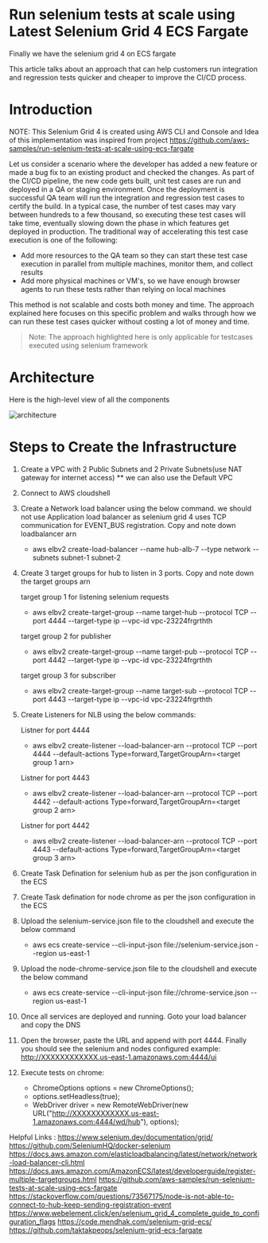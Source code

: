 # Run selenium tests at scale using Latest Selenium Grid 4 ECS Fargate
Finally we have the selenium grid 4 on ECS fargate 

This article talks about an approach that can help customers run integration and regression tests quicker and cheaper to improve the CI/CD process.

# Introduction
NOTE: This Selenium Grid 4 is created using AWS CLI and Console and Idea of this implementation was inspired from project
https://github.com/aws-samples/run-selenium-tests-at-scale-using-ecs-fargate

Let us consider a scenario where the developer has added a new feature or made a bug fix to an existing product and checked the changes. As part of the CI/CD pipeline, the new code gets built, unit test cases are run and deployed in a QA or staging environment. Once the deployment is successful QA team will run the integration and regression test cases to certify the build. In a typical case, the number of test cases may vary between hundreds to a few thousand, so executing these test cases will take time, eventually slowing down the phase in which features get deployed in production. The traditional way of accelerating this test case execution is one of the following:

- Add more resources to the QA team so they can start these test case execution in parallel from multiple machines, monitor them, and collect results
- Add more physical machines or VM's, so we have enough browser agents to run these tests rather than relying on local machines

This method is not scalable and costs both money and time. The approach explained here focuses on this specific problem and walks through how we can run these test cases quicker without costing a lot of money and time.

> Note: The approach highlighted here is only applicable for testcases executed using selenium framework


# Architecture

Here is the high-level view of all the components

![architecture](images/arch.svg)

# Steps to Create the Infrastructure

1) Create a VPC with 2 Public Subnets and 2 Private Subnets(use NAT gateway for internet access) ** we can also use the Default VPC

2) Connect to AWS cloudshell

3) Create a Network load balancer using the below command. we should not use Application load balancer as selenium grid 4 uses TCP communication for EVENT_BUS registration. Copy and note down loadbalancer arn

   - aws elbv2 create-load-balancer --name hub-alb-7 --type network --subnets subnet-1 subnet-2

4) Create 3 target groups for hub to listen in 3 ports. Copy and note down the target groups arn

    target group 1 for listening selenium requests

    - aws elbv2 create-target-group --name target-hub --protocol TCP --port 4444 --target-type ip --vpc-id vpc-23224frgrthth

    target group 2 for publisher

    - aws elbv2 create-target-group --name target-pub --protocol TCP --port 4442 --target-type ip --vpc-id vpc-23224frgrthth

    target group 3 for subscriber

    - aws elbv2 create-target-group --name target-sub --protocol TCP --port 4443 --target-type ip --vpc-id vpc-23224frgrthth

5) Create Listeners for NLB using the below commands:

    Listner for port 4444

    - aws elbv2 create-listener --load-balancer-arn <load balancer arn> --protocol TCP --port 4444 --default-actions Type=forward,TargetGroupArn=<target group 1 arn>

    Listner for port 4443

    - aws elbv2 create-listener --load-balancer-arn <load balancer arn> --protocol TCP --port 4442 --default-actions Type=forward,TargetGroupArn=<target group 2 arn>

    Listner for port 4442

    - aws elbv2 create-listener --load-balancer-arn <load balancer arn> --protocol TCP --port 4443 --default-actions Type=forward,TargetGroupArn=<target group 3 arn>

5) Create Task Defination for selenium hub as per the json configuration in the ECS

6) Create Task defination for node chrome as per the json configuration in the ECS

7) Upload the selenium-service.json file to the cloudshell and execute the below command 
    - aws ecs create-service --cli-input-json file://selenium-service.json --region us-east-1

8) Upload the node-chrome-service.json file to the cloudshell and execute the below command 
    - aws ecs create-service --cli-input-json file://chrome-service.json --region us-east-1

9) Once all services are deployed and running. Goto your load balancer and copy the DNS 

10) Open the browser, paste the URL and append with port 4444. Finally you should see the selenium and nodes configured
    example: http://XXXXXXXXXXXX.us-east-1.amazonaws.com:4444/ui

11) Execute tests on chrome:
    - ChromeOptions options = new ChromeOptions();
    - options.setHeadless(true);
    - WebDriver driver = new RemoteWebDriver(new URL("http://XXXXXXXXXXXX.us-east-1.amazonaws.com:4444/wd/hub"), options);


Helpful Links :
    https://www.selenium.dev/documentation/grid/
    https://github.com/SeleniumHQ/docker-selenium
    https://docs.aws.amazon.com/elasticloadbalancing/latest/network/network-load-balancer-cli.html
    https://docs.aws.amazon.com/AmazonECS/latest/developerguide/register-multiple-targetgroups.html
    https://github.com/aws-samples/run-selenium-tests-at-scale-using-ecs-fargate
    https://stackoverflow.com/questions/73567175/node-is-not-able-to-connect-to-hub-keep-sending-registration-event
    https://www.webelement.click/en/selenium_grid_4_complete_guide_to_configuration_flags
    https://code.mendhak.com/selenium-grid-ecs/
    https://github.com/taktakpeops/selenium-grid-ecs-fargate


